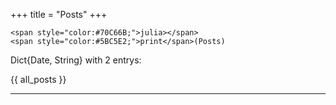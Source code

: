 +++
title = "Posts"
+++

~~~
<span style="color:#70C66B;">julia></span>
<span style="color:#5BC5E2;">print</span>(Posts)
~~~

Dict{Date, String} with 2 entrys:

{{ all_posts }}

---
